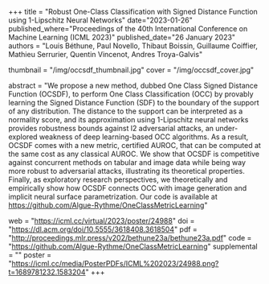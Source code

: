 +++
title = "Robust One-Class Classification with Signed Distance Function using 1-Lipschitz Neural Networks"
date="2023-01-26"
published_where="Proceedings of the 40th International Conference on Machine Learning (ICML 2023)"
published_date="26 January 2023"
authors = "Louis Béthune, Paul Novello, Thibaut Boissin, Guillaume Coiffier, Mathieu Serrurier, Quentin Vincenot, Andres Troya-Galvis"

thumbnail = "/img/occsdf_thumbnail.jpg"
cover = "/img/occsdf_cover.jpg"

abstract = "We propose a new method, dubbed One Class Signed Distance Function (OCSDF), to perform One Class Classification (OCC) by provably learning the Signed Distance Function (SDF) to the boundary of the support of any distribution. The distance to the support can be interpreted as a normality score, and its approximation using 1-Lipschitz neural networks provides robustness bounds against l2 adversarial attacks, an under-explored weakness of deep learning-based OCC algorithms. As a result, OCSDF comes with a new metric, certified AUROC, that can be computed at the same cost as any classical AUROC. We show that OCSDF is competitive against concurrent methods on tabular and image data while being way more robust to adversarial attacks, illustrating its theoretical properties. Finally, as exploratory research perspectives, we theoretically and empirically show how OCSDF connects OCC with image generation and implicit neural surface parametrization. Our code is available at https://github.com/Algue-Rythme/OneClassMetricLearning"

web = "https://icml.cc/virtual/2023/poster/24988"
doi = "https://dl.acm.org/doi/10.5555/3618408.3618504"
pdf = "http://proceedings.mlr.press/v202/bethune23a/bethune23a.pdf"
code = "https://github.com/Algue-Rythme/OneClassMetricLearning"
supplemental = ""
poster = "https://icml.cc/media/PosterPDFs/ICML%202023/24988.png?t=1689781232.1583204"
+++

